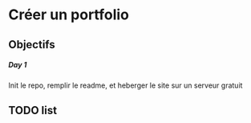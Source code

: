 # Créer un portfolio

## Objectifs

##### Day 1

Init le repo, remplir le readme, et heberger le site sur un serveur gratuit

## TODO list
